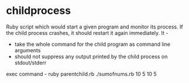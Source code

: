 # childprocess

Ruby script which would start a given program and monitor its process. If the child process crashes, it should restart it again immediately. It -
  * take the whole command for the child program as command line arguments
  * should not suppress any output printed by the child process on stdout/stderr

exec command - ruby parentchild.rb ./sumofnums.rb 10 5 10 5
